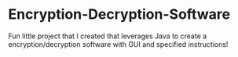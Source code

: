# Encryption-Decryption-Software

Fun little project that I created that leverages Java to create a encryption/decryption software with GUI and specified instructions!
